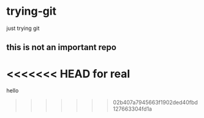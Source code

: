 # trying-git
just trying git

## this is not an important repo
<<<<<<< HEAD
for real
=======
hello
>>>>>>> 02b407a7945663f1902ded40fbd127663304fd1a

